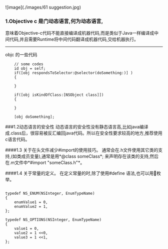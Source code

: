 ![image](./images/61 suggestion.jpg)


### 1.Objective c 是门动态语言,何为动态语言,

意味着Objective-c代码不能直接编译成机器代码,而是类似于Java一样编译成中间代码,并且需要Runtime将中间代码翻译成机器代码,交给机器执行。


***
objc 的一些代码

```objc
    // some codes
    id obj = self;
    if([obj respondsToSelector:@selector(doSomething:)] )
    {
        
    }
    
    if([obj isKindOfClass:[NSObject class]])
    {
        
    }
    
    [obj doSomething];
```


###1.2动态语言的安全性
动态语言的安全性没有静态语言高,比如java编译成.class后，很容易被反汇编回java代码。所以在安全性要求较高的地方,推荐使用c语言代码。

####1.3 关于在头文件减少#import的使用技巧。
通常会在.h文件使用其它类的支持,(如类成员变量),通常是用*@class someClass*; 来声明存在该类的支持,然后在.m文件中*#import "someClass.h"*。

####1.4 关于常量的定义。
在定义常量的时,除了使用#define 语法,也可以用枚举。

~~~objc

typedef NS_ENUM(NSInteger, EnumTypeName)
{
    enumValue1 = 0,
    enumValue2 = 1,
};

typedef NS_OPTIONS(NSInteger, EnumTypeName)
{
    value1 = 0,
    value2 = 1 <<0,
    value3 = 1 <<1,
};
~~~
	





